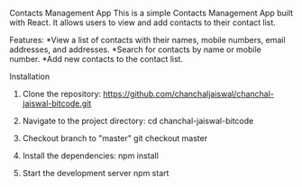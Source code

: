 Contacts Management App
This is a simple Contacts Management App built with React. It allows users to view and add contacts to their contact list.

Features:
*View a list of contacts with their names, mobile numbers, email addresses, and addresses.
*Search for contacts by name or mobile number.
*Add new contacts to the contact list.

Installation
1. Clone the repository:
   https://github.com/chanchaljaiswal/chanchal-jaiswal-bitcode.git
   
2. Navigate to the project directory:
   cd chanchal-jaiswal-bitcode

3. Checkout branch to "master"
   git checkout master

4. Install the dependencies:
   npm install

5. Start the development server
   npm start

   

   

